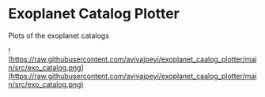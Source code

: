 # Exoplanet Catalog Plotter

Plots of the exoplanet catalogs

![https://raw.githubusercontent.com/avivajpeyi/exoplanet_caalog_plotter/main/src/exo_catalog.png](https://raw.githubusercontent.com/avivajpeyi/exoplanet_caalog_plotter/main/src/exo_catalog.png)
